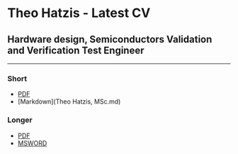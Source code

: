 # Theo Hatzis - Latest CV 

## Hardware design, Semiconductors Validation and Verification Test Engineer
----------------------------------------
### Short 
* [PDF](docs\3a.pdf)
* [Markdown](Theo Hatzis, MSc.md)

### Longer  
* [PDF](docs\2a.pdf)  
* [MSWORD](docs/2a.docx)

